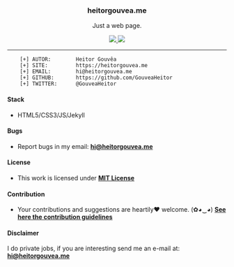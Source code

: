 
<p align="center">
  <h3 align="center">heitorgouvea.me</h3>
  <p align="center">Just a web page.</p>

  <p align="center">
    <a href="https://github.com/GouveaHeitor/gouveaheitor.github.io/blob/master/LICENSE.md">
      <img src="https://img.shields.io/badge/license-MIT-blue.svg">
    </a>
    <a href="https://github.com/GouveaHeitor/gouveaheitor.github.io/releases">
      <img src="https://img.shields.io/badge/version-1.0-blue.svg">
    </a>
  </p>
</p>

---

```
    [+] AUTOR:        Heitor Gouvêa
    [+] SITE:         https://heitorgouvea.me
    [+] EMAIL:        hi@heitorgouvea.me
    [+] GITHUB:       https://github.com/GouveaHeitor
    [+] TWITTER:      @GouveaHeitor
```

#### Stack

- HTML5/CSS3/JS/Jekyll

#### Bugs

- Report bugs in my email: **hi@heitorgouvea.me**

#### License

- This work is licensed under [**MIT License**](https://github.com/GouveaHeitor/gouveaheitor.github.com/blob/master/LICENSE.md)

#### Contribution

- Your contributions and suggestions are heartily♥ welcome. (✿◕‿◕) [**See here the contribution guidelines**](/.github/CONTRIBUTING.md)

#### Disclaimer

I do private jobs, if you are interesting send me an e-mail at: **hi@heitorgouvea.me**
